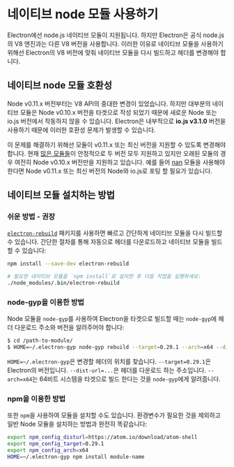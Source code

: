 ﻿# 네이티브 node 모듈 사용하기

Electron에선 node.js 네이티브 모듈이 지원됩니다. 하지만 Electron은 공식 node.js의 V8 엔진과는 다른 V8 버전을 사용합니다.
이러한 이유로 네이티브 모듈을 사용하기 위해선 Electron의 V8 버전에 맞춰 네이티브 모듈을 다시 빌드하고 헤더를 변경해야 합니다.

## 네이티브 node 모듈 호환성

Node v0.11.x 버전부터는 V8 API의 중대한 변경이 있었습니다. 하지만 대부분의 네이티브 모듈은 Node v0.10.x 버전을 타겟으로 작성 되었기 때문에
새로운 Node 또는 io.js 버전에서 작동하지 않을 수 있습니다. Electron은 내부적으로 __io.js v3.1.0__ 버전을 사용하기 때문에 이러한 호환성 문제가 발생할 수 있습니다.

이 문제를 해결하기 위해선 모듈이 v0.11.x 또는 최신 버전을 지원할 수 있도록 변경해야 합니다.
현재 [많은 모듈들](https://www.npmjs.org/browse/depended/nan)이 안정적으로 두 버전 모두 지원하고 있지만 오래된 모듈의 경우 여전히 Node v0.10.x 버전만을 지원하고 있습니다.
예를 들어 [nan](https://github.com/rvagg/nan) 모듈을 사용해야 한다면 Node v0.11.x 또는 최신 버전의 Node와 io.js로 포팅 할 필요가 있습니다.

## 네이티브 모듈 설치하는 방법

### 쉬운 방법 - 권장

[`electron-rebuild`](https://github.com/paulcbetts/electron-rebuild) 패키지를 사용하면 빠르고 간단하게 네이티브 모듈을 다시 빌드할 수 있습니다.
간단한 절차를 통해 자동으로 헤더를 다운로드하고 네이티브 모듈을 빌드할 수 있습니다:

```sh
npm install --save-dev electron-rebuild

# 필요한 네이티브 모듈을 `npm install`로 설치한 후 다음 작업을 실행하세요:
./node_modules/.bin/electron-rebuild
```

### node-gyp을 이용한 방법

Node 모듈을 `node-gyp`를 사용하여 Electron을 타겟으로 빌드할 때는 `node-gyp`에 헤더 다운로드 주소와 버전을 알려주어야 합니다:

```bash
$ cd /path-to-module/
$ HOME=~/.electron-gyp node-gyp rebuild --target=0.29.1 --arch=x64 --dist-url=https://atom.io/download/atom-shell
```

`HOME=~/.electron-gyp`은 변경할 헤더의 위치를 찾습니다. `--target=0.29.1`은 Electron의 버전입니다.
`--dist-url=...`은 헤더를 다운로드 하는 주소입니다. `--arch=x64`는 64비트 시스템을 타겟으로 빌드 한다는 것을 `node-gyp`에게 알려줍니다.

### npm을 이용한 방법

또한 `npm`을 사용하여 모듈을 설치할 수도 있습니다.
환경변수가 필요한 것을 제외하고 일반 Node 모듈을 설치하는 방법과 완전히 똑같습니다:

```bash
export npm_config_disturl=https://atom.io/download/atom-shell
export npm_config_target=0.29.1
export npm_config_arch=x64
HOME=~/.electron-gyp npm install module-name
```
